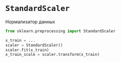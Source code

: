 # `StandardScaler`
Нормализатор данных 

```python
from sklearn.preprocessing import StandardScaler

x_train = ...
scaler = StandardScaler()
scaler.fit(x_train)
x_train_sсale = scaler.transform(x_train)

```